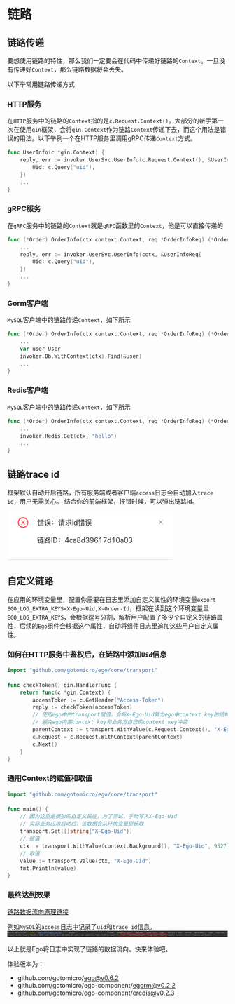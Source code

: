 # 链路

## 链路传递
要想使用链路的特性，那么我们一定要会在代码中传递好链路的`Context`。一旦没有传递好`Context`，那么链路数据将会丢失。

以下举常用链路传递方式
### HTTP服务
在`HTTP`服务中的链路的`Context`指的是`c.Request.Context()`。大部分的新手第一次在使用`gin`框架，会将`gin.Context`作为链路`Context`传递下去，而这个用法是错误的用法。以下举例一个在HTTP服务里调用gRPC传递`Context`方式。
```go
func UserInfo(c *gin.Context) {
    reply, err := invoker.UserSvc.UserInfo(c.Request.Context(), &UserInfoReq{
        Uid: c.Query("uid"),
    })
    ...
}
```

### gRPC服务
在`gRPC`服务中的链路的`Context`就是`gRPC`函数里的`Context`，他是可以直接传递的
```go
func (*Order) OrderInfo(ctx context.Context, req *OrderInfoReq) (*OrderInfoReply, error) {
    ...
    reply, err := invoker.UserSvc.UserInfo(cctx, &UserInfoReq{
        Uid: c.Query("uid"),
    })
    ...
}
```

### Gorm客户端
`MySQL`客户端中的链路传递`Context`，如下所示
```go
func (*Order) OrderInfo(ctx context.Context, req *OrderInfoReq) (*OrderInfoReply, error) {
    ...
    var user User
    invoker.Db.WithContext(ctx).Find(&user)
    ...
}
```

### Redis客户端
`MySQL`客户端中的链路传递`Context`，如下所示
```go
func (*Order) OrderInfo(ctx context.Context, req *OrderInfoReq) (*OrderInfoReply, error) {
    ...
    invoker.Redis.Get(ctx, "hello")
    ...
}
```

## 链路trace id
框架默认自动开启链路，所有服务端或者客户端`access`日志会自动加入`trace id`，用户无需关心。 结合你的前端框架，报错时候，可以弹出链路id。

![](../../images/trace.png)


## 自定义链路
在应用的环境变量里，配置你需要在日志里添加自定义属性的环境变量`export EGO_LOG_EXTRA_KEYS=X-Ego-Uid,X-Order-Id`，框架在读到这个环境变量里`EGO_LOG_EXTRA_KEYS`，会根据逗号分割，解析用户配置了多少个自定义的链路属性，后续的`Ego`组件会根据这个属性，自动将组件日志里追加这些用户自定义属性。

### 如何在HTTP服务中鉴权后，在链路中添加`Uid`信息
```go
import "github.com/gotomicro/ego/core/transport"

func checkToken() gin.HandlerFunc {
	return func(c *gin.Context) {
		accessToken := c.GetHeader("Access-Token")
		reply := checkToken(accessToken)
		// 使用ego中的transport赋值，会将X-Ego-Uid转为ego中context key的结构体
		// 避免ego内置context key和业务方自己的context key冲突
		parentContext := transport.WithValue(c.Request.Context(), "X-Ego-Uid", reply.Uid)
		c.Request = c.Request.WithContext(parentContext)
		c.Next()
	}
}
```

### 通用Context的赋值和取值
```go
import "github.com/gotomicro/ego/core/transport"

func main() {
	// 因为这里是模拟的自定义属性，为了测试，手动写入X-Ego-Uid
	// 实际业务应用启动后，该数据会从环境变量里获取
    transport.Set([]string{"X-Ego-Uid"})
    // 赋值
    ctx := transport.WithValue(context.Background(), "X-Ego-Uid", 9527)
    // 取值
    value := transport.Value(ctx, "X-Ego-Uid")
    fmt.Println(value)
}
```

### 最终达到效果
[链路数据流向原理链接](https://ego.gocn.vip/micro/chapter2/trace.html)

例如`MySQL`的`access`日志中记录了`uid`和`trace id`信息。
![img.png](../../images/egoaccesstrace3.png)

以上就是Ego将日志中实现了链路的数据流向。快来体验吧。

体验版本为：
* github.com/gotomicro/ego@v0.6.2
* github.com/gotomicro/ego-component/egorm@v0.2.2
* github.com/gotomicro/ego-component/eredis@v0.2.3


